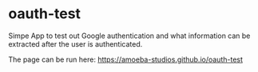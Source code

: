 # oauth-test

Simpe App to test out Google authentication and what information can be extracted after the user is authenticated. 

The page can be run here: 
https://amoeba-studios.github.io/oauth-test


